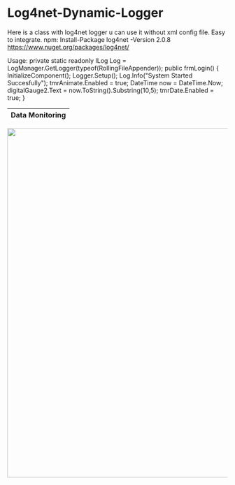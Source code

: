 # Log4net-Dynamic-Logger
Here is a class with log4net logger u can use it without xml config file. Easy to integrate.
npm: Install-Package log4net -Version 2.0.8 
https://www.nuget.org/packages/log4net/

Usage:
 private static readonly ILog Log = LogManager.GetLogger(typeof(RollingFileAppender));
        public frmLogin()
        {
            InitializeComponent();
            Logger.Setup();
            Log.Info("System Started Succesfully");
            tmrAnimate.Enabled = true;
            DateTime now = DateTime.Now;     
            digitalGauge2.Text = now.ToString().Substring(10,5);
            tmrDate.Enabled = true;
        }




   Data Monitoring     |
-------------------------|
<img src="https://i.hizliresim.com/29JyjE.jpg" width="800">


